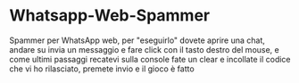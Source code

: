 # Whatsapp-Web-Spammer
Spammer per WhatsApp web, per "eseguirlo" dovete aprire una chat, andare su invia un messaggio e fare click con il tasto destro del mouse, e come ultimi passaggi recatevi sulla console fate un clear e incollate il codice che vi ho rilasciato, premete invio e il gioco è fatto
